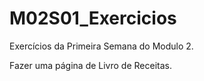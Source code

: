 # M02S01_Exercicios

Exercícios da Primeira Semana do Modulo 2.

Fazer uma página de Livro de Receitas.
